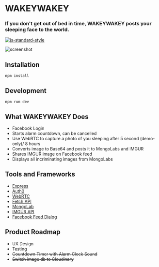 # WAKEYWAKEY
### If you don't get out of bed in time, WAKEYWAKEY posts your sleeping face to the world.
[![js-standard-style](https://img.shields.io/badge/code%20style-standard-green.svg?style=flat-square)](https://github.com/feross/standard)

![screenshot](http://i.imgur.com/QhmEfHO.png "WAKEYWAKEY Sreenshot")

## Installation
```
npm install
```

## Development
```
npm run dev
```
## What WAKEYWAKEY Does
* Facebook Login
* Starts alarm countdown, can be cancelled
* Use WebRTC to capture a photo of you sleeping after 5 second (demo-only)/ 8 hours
* Converts image to Base64 and posts it to MongoLabs and IMGUR
* Shares IMGUR image on Facebook feed
* Displays all incriminating images from MongoLabs

## Tools and Frameworks
* [Express](http://expressjs.com/)
* [Auth0](https://auth0.com)
* [WebRTC](https://github.com/mdn/samples-server/tree/master/s/webrtc-capturestill)
* [Fetch API](https://github.com/github/fetch)
* [MongoLab](https://mongolab.com/)
* [IMGUR API](https://api.imgur.com)
* [Facebook Feed Dialog](https://developers.facebook.com/docs/sharing/reference/feed-dialog/v2.5)

## Product Roadmap
* UX Design
* Testing
* ~~Countdown Timer with Alarm Clock Sound~~
* ~~Switch image db to Cloudinary~~
